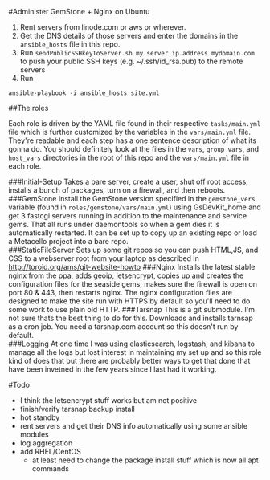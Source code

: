 #Administer GemStone + Nginx on Ubuntu

1. Rent servers from linode.com or aws or wherever.
2. Get the DNS details of those servers and enter the domains in the `ansible_hosts` file in this repo.
3. Run `sendPublicSSHkeyToServer.sh my.server.ip.address mydomain.com` to push your public SSH keys (e.g. ~/.ssh/id_rsa.pub) to the remote servers
4. Run

```
ansible-playbook -i ansible_hosts site.yml
```

##The roles

Each role is driven by the YAML file found in their respective `tasks/main.yml` file which is further customized by the variables in the `vars/main.yml` file. They're readable and each step has a one sentence description of what its gonna do.  You should definitely look at the files in the `vars`, `group_vars`, and `host_vars` directories in the root of this repo and the `vars/main.yml` file in each role. 

###Initial-Setup
Takes a bare server, create a user, shut off root access, installs a bunch of packages, turn on a firewall, and then reboots.  
###GemStone
Install the GemStone version specified in the `gemstone_vers` variable (found in `roles/gemstone/vars/main.yml`) using GsDevKit_home and get 3 fastcgi servers running in addition to the maintenance and service gems.  That all runs under daemontools so when a gem dies it is automatically restarted.  It can be set up to copy up an existing repo or load a Metacello project into a bare repo.  
###StaticFileServer
Sets up some git repos so you can push HTML,JS, and CSS to a webserver root from your laptop as described in  http://toroid.org/ams/git-website-howto
###Nginx
Installs the latest stable nginx from the ppa, adds geoip, letsencrypt, copies up and creates the configuration files for the seaside gems, makes sure the firewall is open on port 80 & 443, then restarts nginx.  The nginx configuration files are designed to make the site run with HTTPS by default so you'll need to do some work to use plain old HTTP.
###Tarsnap
This is a git submodule. I'm not sure thats the best thing to do for this.  Downloads and installs tarnsap as a cron job.  You need a tarsnap.com account so this doesn't run by default.  
###Logging
At one time I was using elasticsearch, logstash, and kibana to manage all the logs but lost interest in maintaining my set up and so this role kind of does that but there are probably better ways to get that done that have been invetned in the few years since I last had it working.

#Todo
 - I think the letsencrypt stuff works but am not positive
 - finish/verify tarsnap backup install
 - hot standby
 - rent servers and get their DNS info automatically using some ansible modules
 - log aggregation
 - add RHEL/CentOS
 	- at least need to change the package install stuff which is now all apt commands
